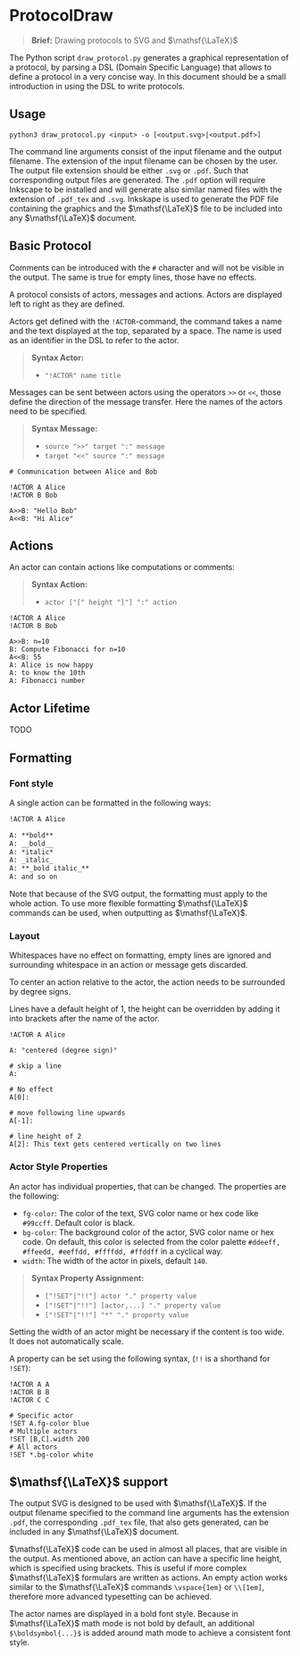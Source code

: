# ProtocolDraw

> **Brief:** Drawing protocols to SVG and $\mathsf{\LaTeX}$

The Python script `draw_protocol.py` generates a graphical representation of a protocol, by parsing a DSL (Domain Specific Language) that allows to define a protocol in a very concise way. In this document should be a small introduction in using the DSL to write protocols.

## Usage

`python3 draw_protocol.py <input> -o [<output.svg>|<output.pdf>]`

The command line arguments consist of the input filename and the output filename. The extension of the input filename can be chosen by the user. The output file extension should be either `.svg` or `.pdf`. Such that corresponding output files are generated. The `.pdf` option will require Inkscape to be installed and will generate also similar named files with the extension of `.pdf_tex` and `.svg`. Inkskape is used to generate the PDF file containing the graphics and the $\mathsf{\LaTeX}$ file to be included into any $\mathsf{\LaTeX}$ document.

## Basic Protocol

Comments can be introduced with the `#` character and will not be visible in the output. The same is true for empty lines, those have no effects.

A protocol consists of actors, messages and actions. Actors are displayed left to right as they are defined.

Actors get defined with the `!ACTOR`-command, the command takes a name and the text displayed at the top, separated by a space. The name is used as an identifier in the DSL to refer to the actor.

> **Syntax Actor:**
> - `"!ACTOR" name title`

Messages can be sent between actors using the operators `>>` or `<<`, those define the direction of the message transfer. Here the names of the actors need to be specified.

> **Syntax Message:** 
> - `source ">>" target ":" message`
> - `target "<<" source ":" message`

```
# Communication between Alice and Bob

!ACTOR A Alice
!ACTOR B Bob

A>>B: "Hello Bob"
A<<B: "Hi Alice"
```


## Actions

An actor can contain actions like computations or comments:

> **Syntax Action:** 
> - `actor ["[" height "]"] ":" action`

```
!ACTOR A Alice
!ACTOR B Bob

A>>B: n=10
B: Compute Fibonacci for n=10
A<<B: 55
A: Alice is now happy
A: to know the 10th
A: Fibonacci number
```

## Actor Lifetime

TODO

## Formatting

### Font style
A single action can be formatted in the following ways:

```md
!ACTOR A Alice

A: **bold**
A: __bold__
A: *italic*
A: _italic_
A: **_bold italic_**
A: and so on
```

Note that because of the SVG output, the formatting must apply to the whole action. To use more flexible formatting $\mathsf{\LaTeX}$ commands can be used, when outputting as $\mathsf{\LaTeX}$.



### Layout

Whitespaces have no effect on formatting, empty lines are ignored and surrounding whitespace in an action or message gets discarded.

To center an action relative to the actor, the action needs to be surrounded by degree signs.

Lines have a default height of 1, the height can be overridden by adding it into brackets after the name of the actor.

```
!ACTOR A Alice

A: °centered (degree sign)°

# skip a line
A:

# No effect
A[0]:

# move following line upwards
A[-1]:

# line height of 2
A[2]: This text gets centered vertically on two lines

```

### Actor Style Properties

An actor has individual properties, that can be changed. The properties are the following:

- `fg-color`: The color of the text, SVG color name or hex code like `#99ccff`. Default color is black.
- `bg-color`: The background color of the actor, SVG color name or hex code. On default, this color is selected from the color palette `#ddeeff, #ffeedd, #eeffdd, #ffffdd, #ffddff` in a cyclical way.
- `width`: The width of the actor in pixels, default `140`.

> **Syntax Property Assignment:**
> - `["!SET"|"!!"] actor "." property value`
> - `["!SET"|"!!"] [actor,...] "." property value`
> - `["!SET"|"!!"] "*" "." property value`

Setting the width of an actor might be necessary if the content is too wide. It does not automatically scale.

A property can be set using the following syntax, (`!!` is a shorthand for `!SET`):

```
!ACTOR A A
!ACTOR B B
!ACTOR C C

# Specific actor
!SET A.fg-color blue
# Multiple actors
!SET [B,C].width 200
# All actors
!SET *.bg-color white
```


## $\mathsf{\LaTeX}$ support

The output SVG is designed to be used with $\mathsf{\LaTeX}$. If the output filename specified to the command line arguments has the extension `.pdf`, the corresponding `.pdf_tex` file, that also gets generated, can be included in any $\mathsf{\LaTeX}$ document.

$\mathsf{\LaTeX}$ code can be used in almost all places, that are visible in the output. As mentioned above, an action can have a specific line height, which is specified using brackets. This is useful if more complex $\mathsf{\LaTeX}$ formulars are written as actions. An empty action works similar to the $\mathsf{\LaTeX}$ commands `\vspace{1em}` or `\\[1em]`, therefore more advanced typesetting can be achieved.

The actor names are displayed in a bold font style. Because in $\mathsf{\LaTeX}$ math mode is not bold by default, an additional `$\boldsymbol{...}$` is added around math mode to achieve a consistent font style.
